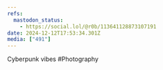 ```yaml
---
refs:
  mastodon_status:
    - https://social.lol/@r0b/113641128873107191
date: 2024-12-12T17:53:34.301Z
media: ["491"]
---
```


Cyberpunk vibes #Photography
